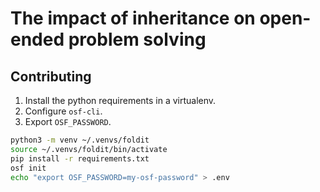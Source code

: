 # The impact of inheritance on open-ended problem solving

## Contributing

1. Install the python requirements in a virtualenv.
2. Configure `osf-cli`.
3. Export `OSF_PASSWORD`.

```bash
python3 -m venv ~/.venvs/foldit
source ~/.venvs/foldit/bin/activate
pip install -r requirements.txt
osf init
echo "export OSF_PASSWORD=my-osf-password" > .env
```

